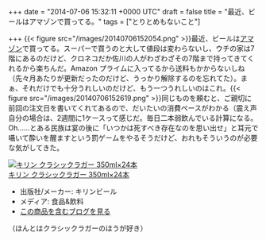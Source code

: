 
+++
date = "2014-07-06 15:32:11 +0000 UTC"
draft = false
title = "最近、ビールはアマゾンで買ってる。"
tags = ["とりとめもないこと"]

+++
{{< figure src="/images/20140706152054.png"  >}}最近、ビールは<a href="http://www.amazon.co.jp/%E3%81%8A%E9%85%92-%E3%83%AF%E3%82%A4%E3%83%B3-%E6%97%A5%E6%9C%AC%E9%85%92-%E7%84%BC%E9%85%8E/b?node=71588051">アマゾン</a>で買ってる。スーパーで買うのと大して値段は変わらないし、ウチの家は7階にあるのだけど、クロネコだか佐川の人がわざわざその7階まで持ってきてくれるから楽ちんだ。Amazon プライムに入ってるから送料もかからないしね（先々月あたりが更新だったのだけど、うっかり解除するのを忘れてた）。まぁ、それだけでも十分うれしいのだけど、もう一つうれしいのはこれ。{{< figure src="/images/20140706152619.png"  >}}同じものを頼むと、ご親切に前回の注文日を書いてくれてあるので、だいたいの消費ペースがわかる（震え声自分の場合は、2週間に1ケースって感じだ。毎日二本弱飲んでいる計算になる。Oh……とある民族は宴の後に「いつかは死すべき存在なのを思い出せ」と耳元で囁いて酔いを醒ますという罰ゲームをやるそうだけど、おれもそういうのが必要な気がしてきた。<div class="hatena-asin-detail"><a href="http://www.amazon.co.jp/exec/obidos/ASIN/B001TRAQP2/bestylesnet-22/"><img src="http://d.hatena.ne.jp/images/hatena_aws.gif" class="hatena-asin-detail-image" alt="キリン クラシックラガー 350ml×24本" title="キリン クラシックラガー 350ml×24本"/></a><div class="hatena-asin-detail-info"><a href="http://www.amazon.co.jp/exec/obidos/ASIN/B001TRAQP2/bestylesnet-22/">キリン クラシックラガー 350ml×24本</a><ul><li><span class="hatena-asin-detail-label">出版社/メーカー:</span> キリンビール</li><li><span class="hatena-asin-detail-label">メディア:</span> 食品&amp;飲料</li><li><a href="http://d.hatena.ne.jp/asin/B001TRAQP2/bestylesnet-22" target="_blank">この商品を含むブログを見る</a></li></ul></div><div class="hatena-asin-detail-foot"></div></div>（ほんとはクラシックラガーのほうが好き）


